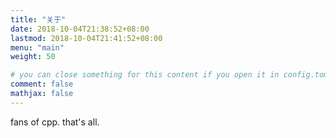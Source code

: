 ```yaml
---
title: "关于"
date: 2018-10-04T21:38:52+08:00
lastmod: 2018-10-04T21:41:52+08:00
menu: "main"
weight: 50

# you can close something for this content if you open it in config.toml.
comment: false
mathjax: false
---
```

fans of cpp.
that's all.

